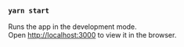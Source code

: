 ### `yarn start`

Runs the app in the development mode.<br />
Open [http://localhost:3000](http://localhost:3000) to view it in the browser.
